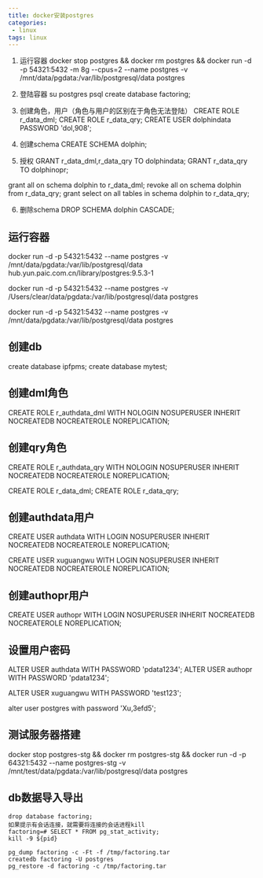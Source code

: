 ```yaml
---
title: docker安装postgres
categories:
 - linux
tags: linux
---
```


1. 运行容器
docker stop postgres && docker rm postgres && docker run -d -p 54321:5432  -m 8g --cpus=2 --name postgres -v /mnt/data/pgdata:/var/lib/postgresql/data postgres 

2. 登陆容器
su postgres
psql
create database factoring;

3. 创建角色，用户（角色与用户的区别在于角色无法登陆）
CREATE ROLE r_data_dml;
CREATE ROLE r_data_qry;
CREATE USER dolphindata  PASSWORD 'dol,908';

4. 创建schema
CREATE SCHEMA dolphin;

5. 授权
GRANT r_data_dml,r_data_qry TO dolphindata;
GRANT r_data_qry TO dolphinopr;

grant all on schema dolphin to r_data_dml;
revoke all on schema dolphin from r_data_qry;
grant select on all tables in schema dolphin to r_data_qry;

6. 删除schema
DROP SCHEMA dolphin CASCADE;


## 运行容器
docker run -d -p 54321:5432 --name postgres -v /mnt/data/pgdata:/var/lib/postgresql/data hub.yun.paic.com.cn/library/postgres:9.5.3-1

docker run -d -p 54321:5432 --name postgres -v /Users/clear/data/pgdata:/var/lib/postgresql/data postgres

docker run -d -p 54321:5432 --name postgres -v /mnt/data/pgdata:/var/lib/postgresql/data postgres

## 创建db
create database ipfpms;
create database mytest;

## 创建dml角色
CREATE ROLE r_authdata_dml WITH
  NOLOGIN
  NOSUPERUSER
  INHERIT
  NOCREATEDB
  NOCREATEROLE
  NOREPLICATION;
  
## 创建qry角色
CREATE ROLE r_authdata_qry WITH
  NOLOGIN
  NOSUPERUSER
  INHERIT
  NOCREATEDB
  NOCREATEROLE
  NOREPLICATION;

CREATE ROLE r_data_dml;
CREATE ROLE r_data_qry; 
  
## 创建authdata用户
CREATE USER authdata WITH
  LOGIN
  NOSUPERUSER
  INHERIT
  NOCREATEDB
  NOCREATEROLE
  NOREPLICATION; 
  
 CREATE USER xuguangwu WITH
  LOGIN
  NOSUPERUSER
  INHERIT
  NOCREATEDB
  NOCREATEROLE
  NOREPLICATION;

## 创建authopr用户
CREATE USER authopr WITH
  LOGIN
  NOSUPERUSER
  INHERIT
  NOCREATEDB
  NOCREATEROLE
  NOREPLICATION;



## 设置用户密码
ALTER USER authdata WITH PASSWORD 'pdata1234';
ALTER USER authopr WITH PASSWORD 'pdata1234';

ALTER USER xuguangwu WITH PASSWORD 'test123';

alter user postgres with password 'Xu,3efd5';


## 测试服务器搭建
docker stop postgres-stg && docker rm postgres-stg && docker run -d -p 64321:5432 --name postgres-stg -v /mnt/test/data/pgdata:/var/lib/postgresql/data postgres

## db数据导入导出
````
drop database factoring;
如果提示有会话连接，就需要将连接的会话进程kill
factoring=# SELECT * FROM pg_stat_activity;
kill -9 ${pid}

pg_dump factoring -c -Ft -f /tmp/factoring.tar
createdb factoring -U postgres
pg_restore -d factoring -c /tmp/factoring.tar
````



